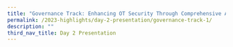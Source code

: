 ```yaml
---
title: "Governance Track: Enhancing OT Security Through Comprehensive Assessments"
permalink: /2023-highlights/day-2-presentation/governance-track-1/
description: ""
third_nav_title: Day 2 Presentation
---
```

